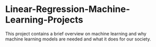# Linear-Regression-Machine-Learning-Projects
This project contains a brief overview on machine learning and why machine learning models are needed and what it does for our society.
